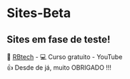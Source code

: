 # Sites-Beta
## Sites em fase de teste!
🥇 [RBtech](https://www.youtube.com/watch?v=iZ1ucWosOww&t=22s) - 💻 Curso gratuito - YouTube <br/>
👍 Desde de já, muito OBRIGADO !!!
